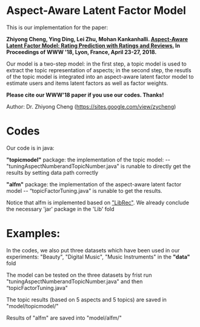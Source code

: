 Aspect-Aware Latent Factor Model
========

This is our implementation for the paper:

<b>Zhiyong Cheng, Ying Ding, Lei Zhu, Mohan Kankanhalli. [Aspect-Aware Latent Factor Model:  Rating Prediction with Ratings and Reviews.](https://dl.acm.org/citation.cfm?id=3186145)  In Proceedings of WWW '18, Lyon, France, April 23-27, 2018.</b>

Our model is a two-step model: in the first step, a topic model is used to extract the topic representation of aspects; in the second step, the resutls of the topic model is integrated into an aspect-aware latent factor model to estimate users and items latent factors as well as factor weights.
 
 <b>Please cite our WWW'18 paper if you use our codes. Thanks!</b>
 
 Author: Dr. Zhiyong Cheng (https://sites.google.com/view/zycheng)

Codes
==
Our code is in java: 

<b>"topicmodel"</b> package: the implementation of the topic model: 
  --  "tuningAspectNumberandTopicNumber.java" is runable to directly get the results by setting data path correctly
 
<b>"alfm"</b> package: the implementation of the aspect-aware latent factor model
 -- “topicFactorTuning.java" is runable to get the results. 
 
 Notice that alfm is implemented based on ["LibRec"](https://www.librec.net/). We already conclude the necessary 'jar' package in the 'Lib' fold
 
 Examples:
 ==
 In the codes, we also put three datasets which have been used in our experiments: "Beauty", "Digital Music", "Music Instruments" in the <b> "data" </b> fold
 
 The model can be tested on the three datasets by frist run "tuningAspectNumberandTopicNumber.java" and then “topicFactorTuning.java"
 
 The topic results (based on 5 aspects and 5 topics) are saved in "model/topicmodel/"

 Results of "alfm" are saved into "model/alfm/"

